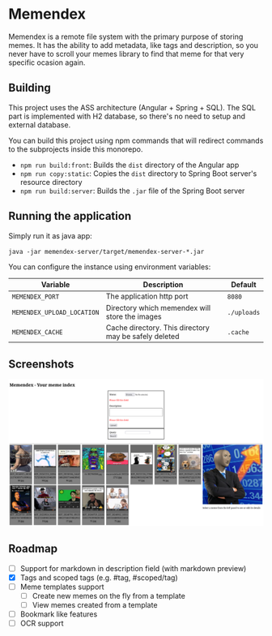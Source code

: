# Memendex

Memendex is a remote file system with the primary purpose of storing memes. It has the ability to add metadata, like tags and description, so you never have to scroll your memes library to find that meme for that very specific ocasion again.

## Building

This project uses the ASS architecture (Angular + Spring + SQL). The SQL part is implemented with H2 database, so there's no need to setup and external database.

You can build this project using npm commands that will redirect commands to the subprojects inside this monorepo.

- `npm run build:front`: Builds the `dist` directory of the Angular app
- `npm run copy:static`: Copies the `dist` directory to Spring Boot server's resource directory
- `npm run build:server`: Builds the `.jar` file of the Spring Boot server

## Running the application

Simply run it as java app:

```shell
java -jar memendex-server/target/memendex-server-*.jar
```

You can configure the instance using environment variables:

| Variable                   | Description                                           | Default     |
| ---                        | ---                                                   | ---         |
| `MEMENDEX_PORT`            | The application http port                             | `8080`      |
| `MEMENDEX_UPLOAD_LOCATION` | Directory which memendex will store the images        | `./uploads` |
| `MEMENDEX_CACHE`           | Cache directory. This directory may be safely deleted | `.cache`    |

## Screenshots

![index page screenshot](screenshots/index-page.png)

## Roadmap

- [ ] Support for markdown in description field (with markdown preview)
- [x] Tags and scoped tags (e.g. #tag, #scoped/tag)
- [ ] Meme templates support
  - [ ] Create new memes on the fly from a template
  - [ ] View memes created from a template
- [ ] Bookmark like features
- [ ] OCR support
